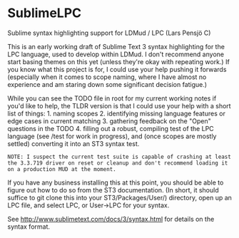 # SublimeLPC
Sublime syntax highlighting support for LDMud / LPC (Lars Pensjö C)

This is an early working draft of Sublime Text 3 syntax highlighting for the LPC language, used to develop within LDMud. I don't recommend anyone start basing themes on this yet (unless they're okay with repeating work.) If you know what this project is for, I could use your help pushing it forwards (especially when it comes to scope naming, where I have almost no experience and am staring down some significant decision fatigue.)

While you can see the TODO file in root for my current working notes if you'd like to help, the TLDR version is that I could use your help with a short list of things:
	1. naming scopes
	2. identifying missing language features or edge cases in current matching
	3. gathering feedback on the "Open" questions in the TODO
	4. filling out a robust, compiling test of the LPC language (see /test for work in progress), and (once scopes are mostly settled) converting it into an ST3 syntax test.

	NOTE: I suspect the current test suite is capable of crashing at least the 3.3.719 driver on reset or cleanup and don't recommend loading it on a production MUD at the moment.

If you have any business installing this at this point, you should be able to figure out how to do so from the ST3 documentation. (In short, it should suffice to git clone this into your ST3/Packages/User/) directory, open up an LPC file, and select LPC, or User->LPC for your syntax.

See http://www.sublimetext.com/docs/3/syntax.html for details on the syntax format.

